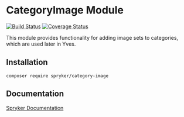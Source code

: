 # CategoryImage Module
[![Build Status](https://travis-ci.org/spryker/category-image.svg)](https://travis-ci.org/spryker/category-image)
[![Coverage Status](https://coveralls.io/repos/github/spryker/category-image/badge.svg)](https://coveralls.io/github/spryker/category-image)

This module provides functionality for adding image sets to categories, which are used later in Yves.

## Installation

```
composer require spryker/category-image
```

## Documentation

[Spryker Documentation](https://academy.spryker.com/developing_with_spryker/module_guide/modules.html)

